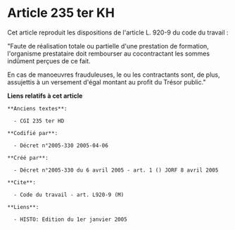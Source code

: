 # Article 235 ter KH

Cet article reproduit les dispositions de l'article L. 920-9 du code du travail :

"Faute de réalisation totale ou partielle d'une prestation de formation, l'organisme prestataire doit rembourser au
cocontractant les sommes indûment perçues de ce fait.

En cas de manoeuvres frauduleuses, le ou les contractants sont, de plus, assujettis à un versement d'égal montant au profit
du Trésor public."

**Liens relatifs à cet article**

	**Anciens textes**:

	  - CGI 235 ter HD

	**Codifié par**:

	  - Décret n°2005-330 2005-04-06

	**Créé par**:

	  - Décret n°2005-330 du 6 avril 2005 - art. 1 () JORF 8 avril 2005

	**Cite**:

	  - Code du travail - art. L920-9 (M)

	**Liens**:

	  - HISTO: Edition du 1er janvier 2005
